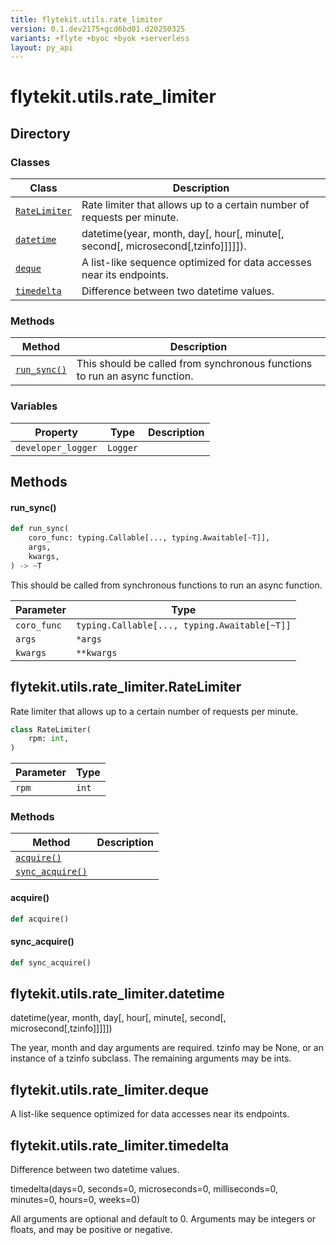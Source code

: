 ```yaml
---
title: flytekit.utils.rate_limiter
version: 0.1.dev2175+gcd6bd01.d20250325
variants: +flyte +byoc +byok +serverless
layout: py_api
---
```


# flytekit.utils.rate_limiter

## Directory

### Classes

| Class | Description |
|-|-|
| [`RateLimiter`](.././flytekit.utils.rate_limiter#flytekitutilsrate_limiterratelimiter) | Rate limiter that allows up to a certain number of requests per minute. |
| [`datetime`](.././flytekit.utils.rate_limiter#flytekitutilsrate_limiterdatetime) | datetime(year, month, day[, hour[, minute[, second[, microsecond[,tzinfo]]]]]). |
| [`deque`](.././flytekit.utils.rate_limiter#flytekitutilsrate_limiterdeque) | A list-like sequence optimized for data accesses near its endpoints. |
| [`timedelta`](.././flytekit.utils.rate_limiter#flytekitutilsrate_limitertimedelta) | Difference between two datetime values. |

### Methods

| Method | Description |
|-|-|
| [`run_sync()`](#run_sync) | This should be called from synchronous functions to run an async function. |


### Variables

| Property | Type | Description |
|-|-|-|
| `developer_logger` | `Logger` |  |

## Methods

#### run_sync()

```python
def run_sync(
    coro_func: typing.Callable[..., typing.Awaitable[~T]],
    args,
    kwargs,
) -> ~T
```
This should be called from synchronous functions to run an async function.


| Parameter | Type |
|-|-|
| `coro_func` | `typing.Callable[..., typing.Awaitable[~T]]` |
| `args` | ``*args`` |
| `kwargs` | ``**kwargs`` |

## flytekit.utils.rate_limiter.RateLimiter

Rate limiter that allows up to a certain number of requests per minute.


```python
class RateLimiter(
    rpm: int,
)
```
| Parameter | Type |
|-|-|
| `rpm` | `int` |

### Methods

| Method | Description |
|-|-|
| [`acquire()`](#acquire) |  |
| [`sync_acquire()`](#sync_acquire) |  |


#### acquire()

```python
def acquire()
```
#### sync_acquire()

```python
def sync_acquire()
```
## flytekit.utils.rate_limiter.datetime

datetime(year, month, day[, hour[, minute[, second[, microsecond[,tzinfo]]]]])

The year, month and day arguments are required. tzinfo may be None, or an
instance of a tzinfo subclass. The remaining arguments may be ints.


## flytekit.utils.rate_limiter.deque

A list-like sequence optimized for data accesses near its endpoints.


## flytekit.utils.rate_limiter.timedelta

Difference between two datetime values.

timedelta(days=0, seconds=0, microseconds=0, milliseconds=0, minutes=0, hours=0, weeks=0)

All arguments are optional and default to 0.
Arguments may be integers or floats, and may be positive or negative.


